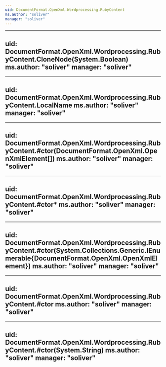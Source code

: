 ```yaml
---
uid: DocumentFormat.OpenXml.Wordprocessing.RubyContent
ms.author: "soliver"
manager: "soliver"
---
```


---
uid: DocumentFormat.OpenXml.Wordprocessing.RubyContent.CloneNode(System.Boolean)
ms.author: "soliver"
manager: "soliver"
---

---
uid: DocumentFormat.OpenXml.Wordprocessing.RubyContent.LocalName
ms.author: "soliver"
manager: "soliver"
---

---
uid: DocumentFormat.OpenXml.Wordprocessing.RubyContent.#ctor(DocumentFormat.OpenXml.OpenXmlElement[])
ms.author: "soliver"
manager: "soliver"
---

---
uid: DocumentFormat.OpenXml.Wordprocessing.RubyContent.#ctor*
ms.author: "soliver"
manager: "soliver"
---

---
uid: DocumentFormat.OpenXml.Wordprocessing.RubyContent.#ctor(System.Collections.Generic.IEnumerable{DocumentFormat.OpenXml.OpenXmlElement})
ms.author: "soliver"
manager: "soliver"
---

---
uid: DocumentFormat.OpenXml.Wordprocessing.RubyContent.#ctor
ms.author: "soliver"
manager: "soliver"
---

---
uid: DocumentFormat.OpenXml.Wordprocessing.RubyContent.#ctor(System.String)
ms.author: "soliver"
manager: "soliver"
---
